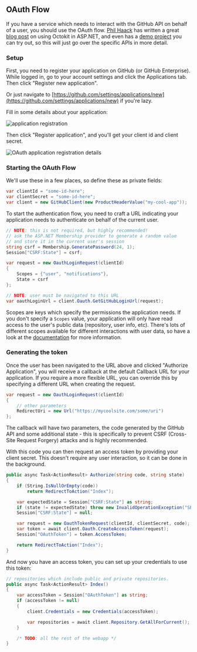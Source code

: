 ## OAuth Flow

If you have a service which needs to interact with the GitHub API on behalf of a user, you should use the OAuth flow. [Phil Haack](https://haacked.com) has written a great [blog post](http://haacked.com/archive/2014/04/24/octokit-oauth/) on using Octokit in ASP.NET, and even has a [demo project](https://github.com/Haacked/octokit-oauth-demo) you can try out, so this will just go over the specific APIs in more detail.

### Setup

First, you need to register your application on GitHub (or GitHub Enterprise). While logged in, go to your account settings and click the Applications tab. Then click "Register new application".

Or just navigate to [https://github.com/settings/applications/new](https://github.com/settings/applications/new) if you're lazy.

Fill in some details about your application:

![application registration](https://cloud.githubusercontent.com/assets/19977/2760125/62600c38-c9ae-11e3-911f-783d7a34aeaf.png)

Then click "Register application", and you'll get your client id and client secret.

![OAuth application registration details](https://cloud.githubusercontent.com/assets/19977/2760128/95587e40-c9ae-11e3-84f2-053d2574f1e8.png)

### Starting the OAuth Flow

We'll use these in a few places, so define these as private fields:

```csharp
var clientId = "some-id-here";
var clientSecret = "some-id-here";
var client = new GitHubClient(new ProductHeaderValue("my-cool-app"));
```

To start the authentication flow, you need to craft a URL indicating your application needs to authenticate on behalf of the current user.

```csharp
// NOTE: this is not required, but highly recommended!
// ask the ASP.NET Membership provider to generate a random value
// and store it in the current user's session
string csrf = Membership.GeneratePassword(24, 1);
Session["CSRF:State"] = csrf;

var request = new OauthLoginRequest(clientId)
{
    Scopes = {"user", "notifications"},
    State = csrf
};

// NOTE: user must be navigated to this URL
var oauthLoginUrl = client.Oauth.GetGitHubLoginUrl(request);
```

Scopes are keys which specify the permissions the application needs. If you don't specify a `Scopes` value, your application will only have read access to the user's public data (repository, user info, etc). There's lots of different scopes available for different interactions with user data, so have a look at the [documentation](https://docs.github.com/developers/apps/building-oauth-apps/authorizing-oauth-apps) for more information.

### Generating the token

Once the user has been navigated to the URL above and clicked "Authorize Application", you will receive a callback at the default Callback URL for your application. If you require a more flexible URL, you can override this by specifying a different URL when creating the request.

```csharp
var request = new OauthLoginRequest(clientId)
{
    // other parameters
    RedirectUri = new Url("https://mycoolsite.com/some/uri")
};
```

The callback will have two parameters, the code generated by the GitHub API and some additional state - this is specifically to prevent CSRF (Cross-Site Request Forgery) attacks and is highly recommended.

With this code you can then request an access token by providing your client secret. This doesn't require any user interaction, so it can be done in the background.

```csharp
public async Task<ActionResult> Authorize(string code, string state)
{
    if (String.IsNullOrEmpty(code))
        return RedirectToAction("Index");

    var expectedState = Session["CSRF:State"] as string;
    if (state != expectedState) throw new InvalidOperationException("SECURITY FAIL!");
    Session["CSRF:State"] = null;

    var request = new OauthTokenRequest(clientId, clientSecret, code);
    var token = await client.Oauth.CreateAccessToken(request);
    Session["OAuthToken"] = token.AccessToken;

    return RedirectToAction("Index");
}
```

And now you have an access token, you can set up your credentials to use this token:

```csharp
// repositories which include public and private repositories.
public async Task<ActionResult> Index()
{
    var accessToken = Session["OAuthToken"] as string;
    if (accessToken != null)
    {
        client.Credentials = new Credentials(accessToken);

        var repositories = await client.Repository.GetAllForCurrent();
    }

    /* TODO: all the rest of the webapp */
}
```
